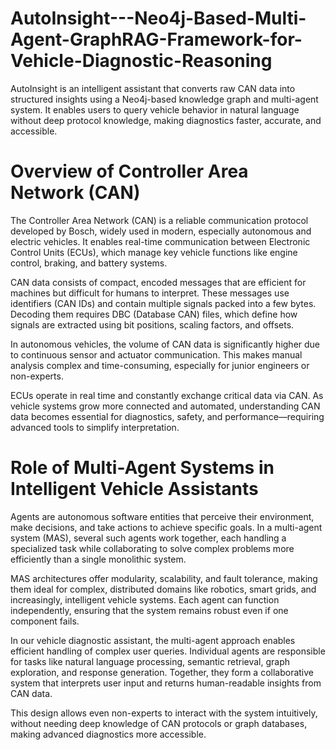 # AutoInsight---Neo4j-Based-Multi-Agent-GraphRAG-Framework-for-Vehicle-Diagnostic-Reasoning
AutoInsight is an intelligent assistant that converts raw CAN data into structured insights using a Neo4j-based knowledge graph and multi-agent system. It enables users to query vehicle behavior in natural language without deep protocol knowledge, making diagnostics faster, accurate, and accessible.
# Overview of Controller Area Network (CAN)
The Controller Area Network (CAN) is a reliable communication protocol developed by Bosch, widely used in modern, especially autonomous and electric vehicles. It enables real-time communication between Electronic Control Units (ECUs), which manage key vehicle functions like engine control, braking, and battery systems.

CAN data consists of compact, encoded messages that are efficient for machines but difficult for humans to interpret. These messages use identifiers (CAN IDs) and contain multiple signals packed into a few bytes. Decoding them requires DBC (Database CAN) files, which define how signals are extracted using bit positions, scaling factors, and offsets.

In autonomous vehicles, the volume of CAN data is significantly higher due to continuous sensor and actuator communication. This makes manual analysis complex and time-consuming, especially for junior engineers or non-experts.

ECUs operate in real time and constantly exchange critical data via CAN. As vehicle systems grow more connected and automated, understanding CAN data becomes essential for diagnostics, safety, and performance—requiring advanced tools to simplify interpretation.

# Role of Multi-Agent Systems in Intelligent Vehicle Assistants
Agents are autonomous software entities that perceive their environment, make decisions, and take actions to achieve specific goals. In a multi-agent system (MAS), several such agents work together, each handling a specialized task while collaborating to solve complex problems more efficiently than a single monolithic system.

MAS architectures offer modularity, scalability, and fault tolerance, making them ideal for complex, distributed domains like robotics, smart grids, and increasingly, intelligent vehicle systems. Each agent can function independently, ensuring that the system remains robust even if one component fails.

In our vehicle diagnostic assistant, the multi-agent approach enables efficient handling of complex user queries. Individual agents are responsible for tasks like natural language processing, semantic retrieval, graph exploration, and response generation. Together, they form a collaborative system that interprets user input and returns human-readable insights from CAN data.

This design allows even non-experts to interact with the system intuitively, without needing deep knowledge of CAN protocols or graph databases, making advanced diagnostics more accessible.
